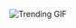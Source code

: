 
<!-- GIF_SECTION -->
![Trending GIF](https://media1.giphy.com/media/v1.Y2lkPThiYjIxNzcyOWpuMXFjMnZkcmJ3ZXZreGc1Z2c0dXBmdXM5cGQ1Z2pxcWFycmVxaCZlcD12MV9naWZzX3NlYXJjaCZjdD1n/zOvBKUUEERdNm/giphy.gif)
<!-- END_GIF_SECTION -->
